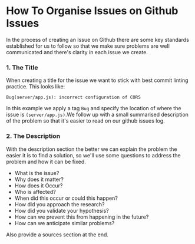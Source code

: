 # How To Organise Issues on Github Issues

In the process of creating an Issue on Github there are some key standards established for us to follow so that we make sure problems are well communicated and there's clarity in each issue we create.

### 1. The Title

When creating a title for the issue we want to stick with best commit linting practice. This looks like:

`Bug(server/app.js): incorrect configuration of CORS`

In this example we apply a tag `Bug` and specify the location of where the issue is `(server/app.js)`.We follow up with a small summarised description of the problem so that it's easier to read on our github issues log.

### 2. The Description

With the description section the better we can explain the problem the easier it is to find a solution, so we'll use some questions to address the problem and how it can be fixed.

- What is the issue?
- Why does it matter?
- How does it Occur?
- Who is affected?
- When did this occur or could this happen?
- How did you approach the research?
- How did you validate your hypothesis?
- How can we prevent this from happening in the future?
- How can we anticipate similar problems?

Also provide a sources section at the end.
